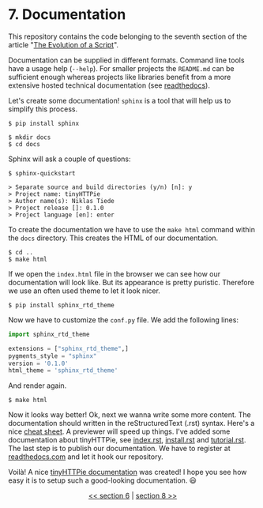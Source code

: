 # 7. Documentation

This repository contains the code belonging to the seventh section of the article "[The Evolution of a Script](https://the-coding-lab.com/posts/the-evolution-of-a-script/)".

Documentation can be supplied in different formats. Command line tools have a usage help (`--help`). For smaller projects the `README.md` can be sufficient enough whereas projects like libraries benefit from a more extensive hosted technical documentation (see [readthedocs](https://readthedocs.org/)).

Let's create some documentation! `sphinx` is a tool that will help us to simplify this process.

```
$ pip install sphinx

$ mkdir docs
$ cd docs
```

Sphinx will ask a couple of questions:

```
$ sphinx-quickstart

> Separate source and build directories (y/n) [n]: y
> Project name: tinyHTTPie
> Author name(s): Niklas Tiede
> Project release []: 0.1.0
> Project language [en]: enter
```

To create the documentation we have to use the `make html` command within the `docs` directory. This creates the HTML of our documentation.

```
$ cd ..
$ make html
```

If we open the `index.html` file in the browser we can see how our documentation will look like. But its appearance is pretty puristic. Therefore we use an often used theme to let it look nicer.

```
$ pip install sphinx_rtd_theme
```

Now we have to customize the `conf.py` file. We add the following lines:

```python
import sphinx_rtd_theme

extensions = ["sphinx_rtd_theme",]
pygments_style = "sphinx"
version = '0.1.0'
html_theme = 'sphinx_rtd_theme'
```

And render again.

```
$ make html
```

Now it looks way better! Ok, next we wanna write some more content. The documentation should written in the reStructuredText (.rst) syntax. Here's a nice [cheat sheet](https://github.com/ralsina/rst-cheatsheet/blob/master/rst-cheatsheet.rst). A previewer will speed up things. I've added some documentation about tinyHTTPie, see [index.rst](https://github.com/NiklasTiede/tinyHTTPie/blob/7-Documentation/docs/source/index.rst), [install.rst](https://github.com/NiklasTiede/tinyHTTPie/blob/7-Documentation/docs/source/install.rst) and [tutorial.rst](https://github.com/NiklasTiede/tinyHTTPie/blob/7-Documentation/docs/source/tutorial.rst). The last step is to publish our documentation. We have to register at [readthedocs.com](https://readthedocs.com/) and let it hook our repository.

Voilà! A nice [tinyHTTPie documentation](https://tinyhttpie.readthedocs.io/en/latest/) was created! I hope you see how easy it is to setup such a good-looking documentation. :smiley:

<div>
    <p align="center"><a href="https://github.com/NiklasTiede/tinyHTTPie/tree/6-Testing-and-CI"><< section 6</a> | <a href="https://github.com/NiklasTiede/tinyHTTPie/tree/8-Publishing-at-PyPI">section 8 >></a> </p>
</div>
